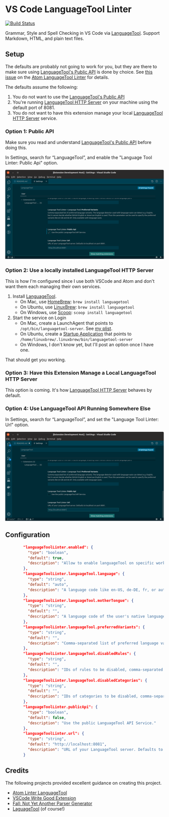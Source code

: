 # VS Code LanguageTool Linter

[![Build Status](https://travis-ci.org/davidlday/vscode-languagetool-linter.svg?branch=master)](https://travis-ci.org/davidlday/vscode-languagetool-linter)

Grammar, Style and Spell Checking in VS Code via [LanguageTool](https://languagetool.org). Support Markdown, HTML, and plain text files.

## Setup

The defaults are probably not going to work for you, but they are there to make sure using [LanguageTool's Public API](http://wiki.languagetool.org/public-http-api) is done by choice. See [this issue](https://github.com/wysiib/linter-languagetool/issues/33) on the [Atom LanguageTool Linter](https://atom.io/packages/linter-languagetool) for details.

The defaults assume the following:

1. You do not want to use the [LanguageTool's Public API](http://wiki.languagetool.org/public-http-api)
1. You're running [LanguageTool HTTP Server](http://wiki.languagetool.org/http-server) on your machine using the default port of 8081.
1. You do not want to have this extension manage your local [LanguageTool HTTP Server](http://wiki.languagetool.org/http-server) service.

### Option 1: Public API

Make sure you read and understand [LanguageTool's Public API](http://wiki.languagetool.org/public-http-api) before doing this.

In Settings, search for “LanguageTool”, and enable the "Language Tool Linter: Public Api" option.

![Public API](./images/public_api.png)

### Option 2: Use a locally installed LanguageTool HTTP Server

This is how I'm configured since I use both VSCode and Atom and don't want them each managing their own services.

1. Install [LanguageTool](https://languagetool.org).
   * On Mac, use [HomeBrew](https://brew.sh): `brew install languagetool`
   * On Ubuntu, use [LinuxBrew](https://linuxbrew.sh): `brew install languagetool`
   * On Windows, use [Scoop](https://scoop.sh): `scoop install languagetool`
1. Start the service on Login
   * On Mac, create a LaunchAgent that points to `/opt/bin/languagetool-server`. See [my plist](https://github.com/davidlday/dotfiles/blob/master/LaunchAgents/org.languagetool.server.HTTPServer.plist).
   * On Ubuntu, create a [Startup Application](https://askubuntu.com/questions/48321/how-do-i-start-applications-automatically-on-login) that points to `/home/linuxbrew/.linuxbrew/bin/languagetool-server`
   * On Windows, I don't know yet, but I'll post an option once I have one.

That should get you working.

### Option 3: Have this Extension Manage a Local LanguageTool HTTP Server

This option is coming. It's how [LanguageTool HTTP Server](http://wiki.languagetool.org/http-server) behaves by default.

### Option 4: Use LanguageTool API Running Somewhere Else

In Settings, search for “LanguageTool”, and set the "Language Tool Linter: Url" option.

![Specify URL](./images/specify_url.png)

## Configuration

```JSON
        "languageToolLinter.enabled": {
          "type": "boolean",
          "default": true,
          "description": "Allow to enable languageTool on specific workspaces"
        },
        "languageToolLinter.languageTool.language": {
          "type": "string",
          "default": "auto",
          "description": "A language code like en-US, de-DE, fr, or auto to guess the language automatically (see preferredVariants below). For languages with variants (English, German, Portuguese) spell checking will only be activated when you specify the variant, e.g. en-GB instead of just en."
        },
        "languageToolLinter.languageTool.motherTongue": {
          "type": "string",
          "default": "",
          "description": "A language code of the user's native language, enabling false friends checks for some language pairs."
        },
        "languageToolLinter.languageTool.preferredVariants": {
          "type": "string",
          "default": "",
          "description": "Comma-separated list of preferred language variants. The language detector used with language=auto can detect e.g. English, but it cannot decide whether British English or American English is used. Thus this parameter can be used to specify the preferred variants like en-GB and de-AT. Only available with language=auto."
        },
        "languageToolLinter.languageTool.disabledRules": {
          "type": "string",
          "default": "",
          "description": "IDs of rules to be disabled, comma-separated."
        },
        "languageToolLinter.languageTool.disabledCategories": {
          "type": "string",
          "default": "",
          "description": "IDs of categories to be disabled, comma-separated."
        },
        "languageToolLinter.publicApi": {
          "type": "boolean",
          "default": false,
          "description": "Use the public LanguageTool API Service."
        },
        "languageToolLinter.url": {
          "type": "string",
          "default": "http://localhost:8081",
          "description": "URL of your LanguageTool server. Defaults to localhost on port 8081."
        }
```

## Credits

The following projects provided excellent guidance on creating this project.

* [Atom Linter LanguageTool](https://github.com/wysiib/linter-languagetool/)
* [VSCode Write Good Extension](https://github.com/TravisTheTechie/vscode-write-good/)
* [Fall: Not Yet Another Parser Generator](https://github.com/matklad/fall)
* [LaguageTool](https://languagetool.org) (of course!)
